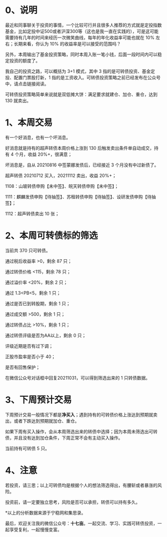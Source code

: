 # 0、说明

最近和同事聊关于投资的事情，一个比较可行并且很多人推荐的方式就是定投指数基金，比如定投中证500或者沪深300等（这也是我一直在实践的），可是这可能需要持有几年的时间来经历一次微笑曲线，每年的年化收益率可能也就在 10% 左右；长期来看，你认为 10% 的收益率是可以接受的范围吗？

另外，本周输出了基金投资策略，同时本周入账一笔小钱，后面一段时间内可以稳定投资的额度了。

我自己的投资之路，可以概括为 3+1 模式，其中 3 指的是可转债投资、基金定投、配置门票股打新，1 指的是工资收入。可转债投资策略之前已经发布在公众号中，请点击链接阅读。

可转债投资策略简单来说就是双低摊大饼：满足要求就建仓、加仓、重仓，达到 130 就卖出。

# 1、本周交易

有一个好消息，也有一个坏消息。

好消息就是持有的超声转债本周价格上涨到 130 后触发卖出条件单自动成交，持有 4 个月，收益 20%+，很满意；

坏消息是，自从 20210816 中签蒙娜发债后，已经接近 3 个月没有中过新债了。

超声转债 20210712 买入，20211112 卖出，收益 20%+；

1108：山玻转债申购【未中签】、皖天转债申购【未中签】；

1111：麒麟发债申购【待抽签】、苏租转债申购【待抽签】、设研发债申购【待抽签】；

1112：超声转债卖出 10 张；

# 2、本周可转债标的筛选

当前共 370 只可转债。

通过税后收益率 >0，剩余 87 只；

通过转债价格 <115，剩余 78 只；

通过溢价率 <20%，剩余 2 只；

通过 1.3<PB<5，剩余 1 只；

通过是否已到转股期，剩余 1 只；

通过成交额 >500，剩余 1 只；

通过转债占比 >10%，剩余 1 只；

通过转债评级是否为AA以上，剩余 0 只；

评级近期是否有过下调；

正股市盈率是否小于 40；

是否有回售保护；

在微信公众号对话框中回复20211031，可以得到筛选出来的 1 只转债数据。

# 3、下周预计交易

下周预计交易一般情况下都是**净买入**；遇到持有的可转债价格上涨达到预期就卖出，或者下跌达到预期就加仓、重仓。

如果下周有买入操作，会从本周筛选出来的转债中选择；因为本周未筛选出可转债，并且没有达到加仓条件，下周正常不会有主动买入操作。

当前持有可转债 5 只。

# 4、注意

若投资，请三思；以上可转债均是根据个人的想法筛选得出，有腰斩或者暴涨的风险。

投资前，请一定要独立思考，风险是否可以承担，转债可以持有多久。

*以上的分析数据来源于宁稳网和集思录。

最后，欢迎关注我的微信公众号：**十七亩**。一起交流、学习、实践可转债投资，一起享受复利，一起慢慢变富。